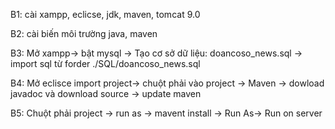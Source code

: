 B1: cài xampp, eclicse, jdk, maven, tomcat 9.0

B2: cài biến môi trường java, maven

B3: Mở xampp-> bật mysql -> Tạo cơ sở dữ liệu: doancoso_news.sql -> import sql từ forder ./SQL/doancoso_news.sql

B4: Mở eclisce import project-> chuột phải vào project -> Maven -> dowload javadoc và download source -> update maven 

B5: Chuột phải project -> run as  -> mavent install -> Run As-> Run on server
